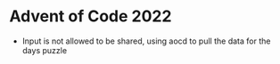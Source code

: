 # Advent of Code 2022

- Input is not allowed to be shared, using aocd to pull the data for the days puzzle 